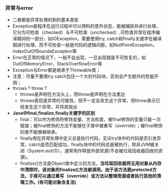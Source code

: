### 异常与error

- 二者都是异常处理机制的基本类型
- Exception是程序在运行过程中可以预料的意外状态，能被捕获并进行处理，它分为可检查（checked）与不可检查（unchecked）,可检查异常在程序编译期间的一部分，如IOException，需要使用try, catch和finally关键字在编译期进行处理，而不可检查一般是代码的逻辑问题，如NullPointException，indexOutOfBoundsException等
- Error在正常的情况下，一般不会出现，一旦出现就是不可恢复的，如OutOfMemoryError，StackOverflowError等
- Exception与Error都是继承于Throwable类；
- 注意：尽量不要用try catch包住一个大的代码块，否则会产生额外的性能开销；
- throws ?  throw ?
  - throws是声明在方法头上，而throw是声明在方法里边
  - throws表现是异常的可能性，但不一定会发生这个异常，但throw表示已经发生这个异常，并将其抛出
- **Java中final,finalize,finally关键字的区别**
  - final：可以作为修饰符修饰变量、方法和类，被final修饰的变量只能一次赋值；被final修饰的方法不能够在子类中被重写（override）；被final修饰的类不能够被继承。
  - finally用在异常处理中定义总是执行代码，无论try块中的代码是否引发异常，catch是否匹配成功，finally块中的代码总是被执行，除非JVM被关闭（System.exit(1)），通常用作释放外部资源(不会被垃圾回收器回收的资源)。
  - finalize()方法是Object类中定义的方法，**当垃圾回收器将无用对象从内存中清除时，该对象的finalize()方法被调用。由于该方法是protected方法，子类可以通过重写（override）该方法以整理资源或者执行其他的清理工作。(有可能对象会复活)**


